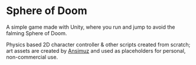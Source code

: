 # Sphere of Doom
A simple game made with Unity, where you run and jump to avoid the falming Sphere of Doom.
 
Physics based 2D character controller & other scripts created from scratch; art assets are created by [Ansimuz](https://assetstore.unity.com/packages/2d/characters/gothicvania-church-pack-147117) and used as placeholders for personal, non-commercial use.
